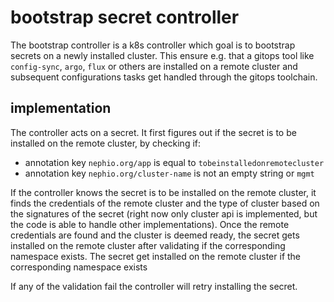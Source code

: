 # bootstrap secret controller

The bootstrap controller is a k8s controller which goal is to bootstrap secrets on a newly installed cluster. This ensure e.g. that a gitops tool like `config-sync`, `argo`, `flux` or others are installed on a remote cluster and subsequent configurations tasks get handled through the gitops toolchain.

## implementation

The controller acts on a secret. It first figures out if the secret is to be installed on the remote cluster, by checking if:
- annotation key `nephio.org/app` is equal to `tobeinstalledonremotecluster`
- annotation key `nephio.org/cluster-name` is not an empty string or `mgmt`

If the controller knows the secret is to be installed on the remote cluster, it finds the credentials of the remote cluster and the type of cluster based on the signatures of the secret (right now only cluster api is implemented, but the code is able to handle other implementations).
Once the remote credentials are found and the cluster is deemed ready, the secret gets installed on the remote cluster after validating if the corresponding namespace exists. The secret get installed on the remote cluster if the corresponding namespace exists

If any of the validation fail the controller will retry installing the secret.

